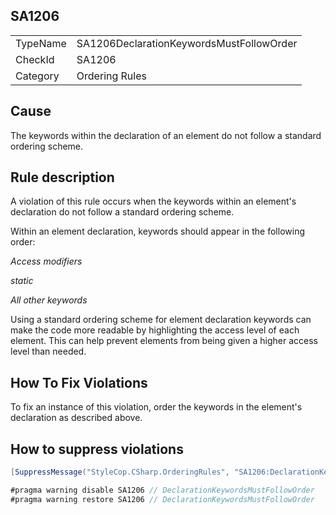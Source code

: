 ﻿## SA1206

<table>
<tr>
  <td>TypeName</td>
  <td>SA1206DeclarationKeywordsMustFollowOrder</td>
</tr>
<tr>
  <td>CheckId</td>
  <td>SA1206</td>
</tr>
<tr>
  <td>Category</td>
  <td>Ordering Rules</td>
</tr>
</table>

## Cause

The keywords within the declaration of an element do not follow a standard ordering scheme.

## Rule description

A violation of this rule occurs when the keywords within an element's declaration do not follow a standard ordering scheme.

Within an element declaration, keywords should appear in the following order:

*Access modifiers*

*static*

*All other keywords*



Using a standard ordering scheme for element declaration keywords can make the code more readable by highlighting the access level of each element. This can help prevent elements from being given a higher access level than needed.

## How To Fix Violations

To fix an instance of this violation, order the keywords in the element's declaration as described above.

## How to suppress violations

```csharp
[SuppressMessage("StyleCop.CSharp.OrderingRules", "SA1206:DeclarationKeywordsMustFollowOrder", Justification = "Reviewed.")]
```

```csharp
#pragma warning disable SA1206 // DeclarationKeywordsMustFollowOrder
#pragma warning restore SA1206 // DeclarationKeywordsMustFollowOrder
```
